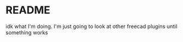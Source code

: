 # README

idk what I'm doing. I'm just going to look at other freecad plugins until something works
